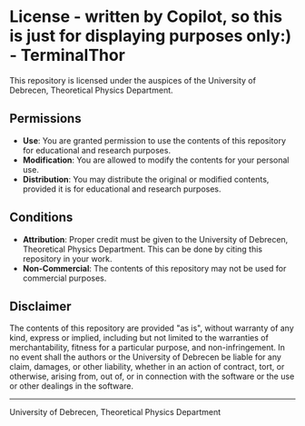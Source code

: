 # License - written by Copilot, so this is just for displaying purposes only:) - TerminalThor

This repository is licensed under the auspices of the University of Debrecen, Theoretical Physics Department.

## Permissions

- **Use**: You are granted permission to use the contents of this repository for educational and research purposes.
- **Modification**: You are allowed to modify the contents for your personal use.
- **Distribution**: You may distribute the original or modified contents, provided it is for educational and research purposes.

## Conditions

- **Attribution**: Proper credit must be given to the University of Debrecen, Theoretical Physics Department. This can be done by citing this repository in your work.
- **Non-Commercial**: The contents of this repository may not be used for commercial purposes.

## Disclaimer

The contents of this repository are provided "as is", without warranty of any kind, express or implied, including but not limited to the warranties of merchantability, fitness for a particular purpose, and non-infringement. In no event shall the authors or the University of Debrecen be liable for any claim, damages, or other liability, whether in an action of contract, tort, or otherwise, arising from, out of, or in connection with the software or the use or other dealings in the software.

---

University of Debrecen, Theoretical Physics Department